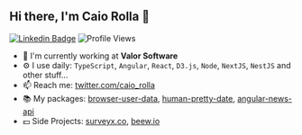 ## Hi there, I'm Caio Rolla 🎉

[![Linkedin Badge](https://img.shields.io/badge/-Caio%20Rolla-0072b1?style=flat&logo=Linkedin&logoColor=white)](https://www.linkedin.com/in/caio-rolla/ "Connect on LinkedIn")
![Profile Views](https://komarev.com/ghpvc/?username=CaioRolla&color=blue)


- 🏢 I'm currently working at **Valor Software**
- ⚙️ I use daily: `TypeScript`, `Angular`, `React`, `D3.js`, `Node`, `NextJS`, `NestJS` and other stuff...
- 📫 Reach me: [twitter.com/caio_rolla](https://twitter.com/caio_rolla)
- 📚 My packages: [browser-user-data](https://www.npmjs.com/package/browser-user-data), [human-pretty-date](https://www.npmjs.com/package/human-pretty-date), [angular-news-api](https://www.npmjs.com/package/angular-news-api)
- 💵 Side Projects: [surveyx.co](https://surveyx.co), [beew.io](https://beew.io)

<!-- ## Some of my Github Public Stats

[![My Github Stats](https://github-readme-stats.vercel.app/api?username=CaioRolla&show_icons=true&title_color=fff&icon_color=79ff97&text_color=9f9f9f&bg_color=151515)](https://github.com/CaioRolla) -->
